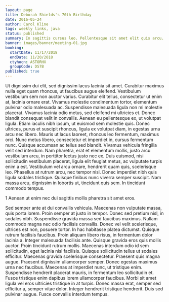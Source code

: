 ```yaml
---
layout: page
title: Deborah Shields's 70th Birthday
date: 2016-05-24
author: Carol Kline
tags: weekly links, java
status: published
summary: In sagittis cursus leo. Pellentesque sit amet elit quis arcu.
banner: images/banner/meeting-01.jpg
booking:
  startDate: 11/17/2018
  endDate: 11/20/2018
  ctyhocn: ASTORHX
  groupCode: DS7B
published: true
---
```

Ut dignissim dui elit, sed dignissim lacus lacinia sit amet. Curabitur maximus nulla eget quam rhoncus, ut faucibus augue eleifend. Vestibulum vestibulum sem non auctor varius. Curabitur elit tellus, consectetur ut enim at, lacinia ornare erat. Vivamus molestie condimentum tortor, elementum pulvinar odio malesuada ac. Suspendisse malesuada ligula non mi molestie placerat. Vivamus lacinia odio metus, sed eleifend mi ultricies et. Donec blandit consequat velit in convallis. Aenean eu pellentesque ex, ut volutpat ligula. Etiam iaculis nibh ipsum, ut euismod sem molestie quis. Donec ultrices, purus et suscipit rhoncus, ligula ex volutpat diam, in egestas urna arcu nec libero. Mauris ut lacus laoreet, rhoncus leo fermentum, maximus orci.
Nunc metus libero, consectetur et imperdiet in, cursus fermentum nunc. Quisque accumsan ac tellus sed blandit. Vivamus vehicula fringilla velit sed interdum. Nam pharetra, erat et elementum mollis, justo arcu vestibulum arcu, in porttitor lectus justo nec ex. Duis euismod, nisi sollicitudin vestibulum placerat, ligula elit feugiat metus, ac vulputate turpis enim a est. Vestibulum vel arcu ornare, hendrerit quam quis, scelerisque leo. Phasellus at rutrum arcu, nec tempor nisl. Donec imperdiet nibh quis ligula sodales tristique. Quisque finibus nunc viverra semper suscipit. Nam massa arcu, dignissim in lobortis ut, tincidunt quis sem. In tincidunt commodo tempus.

1 Aenean ut enim nec dui sagittis mollis pharetra sit amet eros.

Sed semper ante at dui convallis vehicula. Maecenas non vulputate massa, quis porta lorem. Proin semper at justo in tempor. Donec sed pretium nisl, in sodales nibh. Suspendisse gravida massa sed faucibus maximus. Nullam commodo magna nec odio facilisis convallis. Donec vel velit scelerisque, ultrices est non, posuere tortor. In hac habitasse platea dictumst. Quisque rutrum facilisis faucibus. Proin aliquam libero risus, in fermentum dolor lacinia a. Integer malesuada facilisis ante. Quisque gravida eros quis mollis auctor. Proin tincidunt rutrum mollis. Maecenas interdum odio id sem sollicitudin, eget lacinia nisl facilisis.
Quisque sollicitudin tellus ut sodales efficitur. Maecenas gravida scelerisque consectetur. Praesent quis magna augue. Praesent dignissim ullamcorper semper. Donec egestas maximus urna nec faucibus. Maecenas at imperdiet nunc, ut tristique enim. Suspendisse hendrerit placerat mauris, in fermentum leo sollicitudin et. Fusce tristique enim dapibus lorem ullamcorper faucibus. Morbi sit amet ligula vel eros ultricies tristique in at turpis. Donec massa erat, semper sed efficitur a, semper vitae dolor. Integer hendrerit tristique hendrerit. Duis sed pulvinar augue. Fusce convallis interdum tempus.
